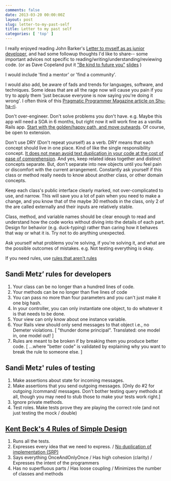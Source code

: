 ```yaml
---
comments: false
date: 2013-03-20 00:00:00Z
layout: post
slug: letter-to-my-past-self
title: Letter to my past self
categories: [ 'top' ]
---
```


I really enjoyed reading John Barker's [Letter to myself as as junior developer](http://pivotallabs.com/letter-to-myself-as-a-junior-developer/), and had some followup thoughts I'd like to share-- some important advices not specific to reading/writing/understanding/reviewing code. (or as Dave Copeland put it ["Be kind to future you"](https://github.com/davetron5000/awesome-cli-ruby/blob/master/intro/01_intro.md) [slides](https://speakerdeck.com/davetron5000/build-awesome-command-line-applications-with-ruby) )

I would include 'find a mentor' or 'find a community'.

I would also add, be aware of fads and trends for languages, software, and techniques.   Some ideas that are all the rage now will cause you pain if you try to apply them 'just because everyone is now saying you're doing it wrong'.  I often think of this [Pragmatic Programmer Magazine article on Shu-ha-ri](http://pivotallabs.com/letter-to-myself-as-a-junior-developer/).

Don't over-engineer. Don't solve problems you don't have.  e.g. Maybe this app will need a SOA in 6 months, but right now it will work fine as a vanilla Rails app.  [Start with the golden/happy path, and move outwards](http://evan.tiggerpalace.com/articles/2012/11/21/use-rails-until-it-hurts/). Of course, be open to extension.

Don't use DRY (Don't repeat yourself) as a verb.  DRY means that each concept should live in one place.  Kind of like the single responsibility concept. [It does not mean avoid text duplication in your code at the cost of ease of comprehension](https://groups.google.com/forum/#!topic/software_craftsmanship/XdgkE31HGI0).  And yes, keep related ideas together and distinct concepts separate.  But, don't separate into new objects until you feel pain or discomfort with the current arrangement.  Constantly ask yourself if this class or method really needs to know about another class, or other domain concepts.

Keep each class's public interface clearly marked, not over-complicated to use, and narrow.  This will save you a lot of pain when you need to make a change, and you know that of the maybe 30 methods in the class, only 2 of the are called externally and their inputs are relatively stable.

Class, method, and variable names should be clear enough to read and understand how the code works without diving into the details of each part. Design for behavior (e.g. duck-typing) rather than caring how it behaves that way or what it is. Try not to do anything unexpected.

Ask yourself what problems you're solving, if you're solving it, and what are the possible outcomes of mistakes. e.g. Not testing everything is okay.

If you need rules, use [rules that aren't rules](http://gist.io/4567190)

## Sandi Metz’ rules for developers

1. Your class can be no longer than a hundred lines of code.
2. Your methods can be no longer than five lines of code
3. You can pass no more than four parameters and you can't just make it one big hash.
4. In your controller, you can only instantiate one object, to do whatever it is that needs to be done.
5. Your view can only know about one instance variable.
6. Your Rails view should only send messages to that object i.e., no Demeter violations. [ "thunder dome principal". Translated: one model in, one model out! ]
7. Rules are meant to be broken if by breaking them you produce better code. [ ...where "better code" is validated by explaining why you want to break the rule to someone else. ]

## Sandi Metz' rules of testing

1. Make assertions about state for incoming messages.
2. Make assertions that you send outgoing messages. [Only do #2 for outgoing /command/ messages.  Don't bother testing query methods at all, though you may need to stub those to make your tests work right.]
3. Ignore private methods.
4. Test roles. Make tests prove they are playing the correct role (and not just testing the mock / double)

## [Kent Beck's 4 Rules of Simple Design](http://c2.com/cgi/wiki?XpSimplicityRules)

1. Runs all the tests.
2. Expresses every idea that we need to express. / [No duplication of implementation (SRP)](http://theholyjava.wordpress.com/2011/02/14/clean-code-four-simple-design-rules/)
3. Says everything OnceAndOnlyOnce / Has high cohesion (clarity) / Expresses the intent of the programmers
4. Has no superfluous parts / Has loose coupling / Minimizes the number of classes and methods
